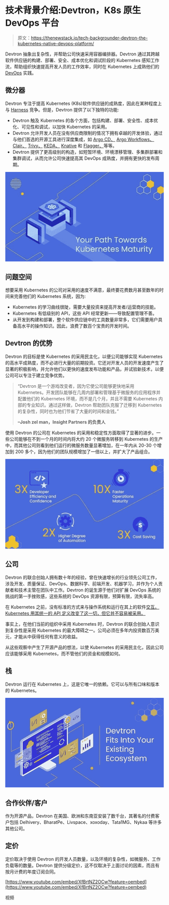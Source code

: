 # 技术背景介绍:Devtron，K8s 原生 DevOps 平台

> 原文：<https://thenewstack.io/tech-backgrounder-devtron-the-kubernetes-native-devops-platform/>

Devtron 抽象出复杂性，并帮助公司快速采用容器编排器。Devtron 通过其跨越软件供应链的构建、部署、安全、成本优化和调试阶段的 Kubernetes 感知工作流，帮助组织快速提高开发人员的工作效率，同时在 Kubernetes 上成熟他们的 [DevOps](https://thenewstack.io/what-is-devops/) 实践。

## **微分器**

Devtron 专注于提高 Kubernetes (K8s)软件供应链的成熟度，因此在某种程度上与 [Harness](https://harness.io/products/continuous-integration?utm_content=inline-mention) 竞争。但是，Devtron 提供了以下独特的功能:

*   Devtron 触及 Kubernetes 的各个方面，包括构建、部署、安全性、成本优化、可见性和调试，以加快 Kubernetes 的采用。
*   Devtron 允许开发人员在没有供应商限制的情况下拥有卓越的开发体验，通过与他们首选的开源工具进行深度集成，如 [Argo CD、](https://argo-cd.readthedocs.io/en/stable/) [Argo Workflows、](https://argoproj.github.io/argo-workflows/) [Clair、](https://github.com/quay/clair) [Trivy、](https://thenewstack.io/aqua-securitys-trivy-security-scanner-can-scan-anything-now/) [KEDA、](https://thenewstack.io/kubernetes-autoscaling-keda-moves-into-cncf-incubation/) [Knative](https://thenewstack.io/knative-brings-event-driven-and-serverless-computing-to-kubernetes/) 和 [Flagger、](https://flagger.app/)等等。
*   Devtron 提供了更高级别的构造，如短暂环境、环境漂移管理、多集群部署和集群调试，从而允许公司快速提高其 DevOps 成熟度，并拥有更快的发布周期。

![](img/ef2301618baeb5c8930cdf4e9f31ce0d.png)

## **问题空间**

想要采用 Kubernetes 的公司对采用的速度不满意，最终要花费数月甚至数年的时间来完善他们的 Kubernetes 系统，因为:

*   Kubernetes 的学习曲线很陡，需要大量投资来提高开发者/运营商的技能。
*   Kubernetes 有低级别的 API，这些 API 经常更新——导致配置管理不善。
*   从开发到构建和部署，整个软件供应链中的工具数量非常多，它们需要用户具备高水平的操作知识。因此，浪费了数百个宝贵的开发时间。

## **Devtron 的优势**

Devtron 的目标是使 Kubernetes 的采用民主化，以便公司能够实现 Kubernetes 的高水平成熟度，而不必进行大量的前期投资。它还对开发人员的开发速度产生了显著的积极影响，并允许他们以更快的速度发布功能和产品，并试验新技术，以便公司可以专注于建立竞争优势。

> “Devtron 是一个游戏改变者，因为它使公司能够更快地采用 Kubernetes。开发团队能够在几周内部署和管理基于微服务的应用程序并配置他们的 Kubernetes 环境，而不是几个月，并且不需要 Kubernetes 内部的专业知识。通过这样做，Devtron 帮助团队克服了迁移到 Kubernetes 的复杂性，同时也为他们节省了大量的时间和金钱。”
> 
> **–Josh zel man，Insight Partners 的负责人**

使用 Devtron 的公司在 Kubernetes 的采用和稳定性方面取得了显著的进步。一些公司能够在不到一个月的时间内将大约 20 个微服务转移到 Kubernetes 的生产中，而其他公司则看到他们运行的微服务数量显著增加，在一年内从 20-30 个增加到 200 多个，因为他们的团队规模增加了一倍以上，并扩大了产品组合。

![](img/138ff42fa7db86cb0b85cd68f2af14d2.png)

## **公司**

Devtron 的联合创始人拥有数十年的经验，曾在快速增长的行业领先公司工作，涉及开发、质量保证、DevOps、数据科学、前端开发、机器学习，并作为个人贡献者和技术主管在团队中工作。Devtron 的诞生源于他们对扩展 DevOps 系统的挑战的第一手挫败感，这些系统的 DevOps 资源有限，预算有限，流失率高。

在 Kubernetes 之前，没有标准的方式来与操作系统和运行在其上的软件[交互。Kubernetes 用其统一的 API 定义改变了这一切，但它并不容易被采用。](https://thenewstack.io/why-kubernetes-has-emerged-as-the-os-of-the-cloud/)

事实上，在他们当前的组织中采用 Kubernetes 时，Devtron 的联合创始人意识到复杂性是采用 Kubernetes 的最大障碍之一。公司必须在多年内投资数百万美元，才能从中获得任何有意义的收益。

从这些观察中产生了开源产品的想法，以使 Kubernetes 的采用民主化，因此公司应该能够采用 Kubernetes，而不管他们的资金和规模如何。

## **栈**

Devtron 运行在 Kubernetes 上，这是它唯一的依赖。它可以与所有口味和版本的 Kubernetes。

![](img/0b131ab7b2fb1e62ffb5bc56f02691e8.png)

## 合作伙伴/客户

作为开源产品，Devtron 在美国、欧洲和东南亚安装了数千台，其著名的付费客户包括 Delhivery、BharatPe、Livspace、xoxoday、Tata1MG、Nykaa 等许多其他公司。

## 定价

定价取决于使用 Devtron 的开发人员数量，以及环境的复杂性，如微服务、工作负载等的数量。Devtron 提供分级定价，这不仅取决于上面讨论的因素，而且有按月计费的年度订阅合同。

[https://www.youtube.com/embed/XfBrtNZ2OCw?feature=oembed](https://www.youtube.com/embed/XfBrtNZ2OCw?feature=oembed)

视频

<svg xmlns:xlink="http://www.w3.org/1999/xlink" viewBox="0 0 68 31" version="1.1"><title>Group</title> <desc>Created with Sketch.</desc></svg>